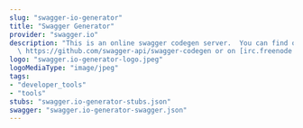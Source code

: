 ```yaml
---
slug: "swagger-io-generator"
title: "Swagger Generator"
provider: "swagger.io"
description: "This is an online swagger codegen server.  You can find out more at\
  \ https://github.com/swagger-api/swagger-codegen or on [irc.freenode.net, #swagger](http://swagger.io/irc/)."
logo: "swagger.io-generator-logo.jpeg"
logoMediaType: "image/jpeg"
tags:
- "developer_tools"
- "tools"
stubs: "swagger.io-generator-stubs.json"
swagger: "swagger.io-generator-swagger.json"
---
```

